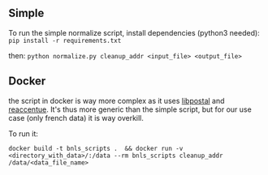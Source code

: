 
## Simple
To run the simple normalize script, install dependencies (python3 needed):
`pip install -r requirements.txt`

then:
`python normalize.py cleanup_addr <input_file> <output_file>`

## Docker
the script in docker is way more complex as it uses [libpostal](https://github.com/openvenues/libpostal) and [reaccentue](https://github.com/cquest/reaccentue). It's thus more generic than the simple script, but for our use case (only french data) it is way overkill. 


To run it:

`docker build -t bnls_scripts .  && docker run -v <directory_with_data>/:/data --rm bnls_scripts cleanup_addr /data/<data_file_name>`
